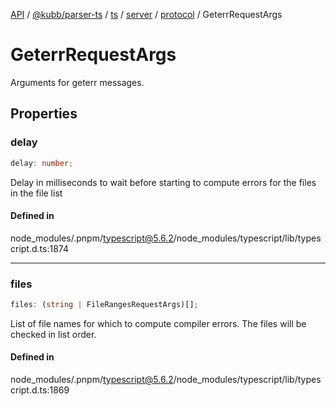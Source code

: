 [API](../../../../../../../../../packages.md) / [@kubb/parser-ts](../../../../../../../index.md) / [ts](../../../../../index.md) / [server](../../../index.md) / [protocol](../index.md) / GeterrRequestArgs

# GeterrRequestArgs

Arguments for geterr messages.

## Properties

### delay

```ts
delay: number;
```

Delay in milliseconds to wait before starting to compute
errors for the files in the file list

#### Defined in

node\_modules/.pnpm/typescript@5.6.2/node\_modules/typescript/lib/typescript.d.ts:1874

***

### files

```ts
files: (string | FileRangesRequestArgs)[];
```

List of file names for which to compute compiler errors.
The files will be checked in list order.

#### Defined in

node\_modules/.pnpm/typescript@5.6.2/node\_modules/typescript/lib/typescript.d.ts:1869
